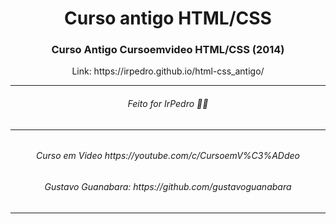 <h1 align="center">Curso antigo HTML/CSS</h1>

<h3 align="center">Curso Antigo Cursoemvideo HTML/CSS (2014)</h3>

<p align="center">Link: https://irpedro.github.io/html-css_antigo/</p>

<hr>
<h6 align="center">Feito for IrPedro 👋🏻<h6>
<hr>
<h6 align="center">Curso em Video https://youtube.com/c/CursoemV%C3%ADdeo</h6>
<h6 align="center">Gustavo Guanabara: https://github.com/gustavoguanabara</h6>
<hr>
